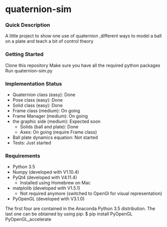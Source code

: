 # quaternion-sim
### Quick Description
A little project to show one use of quaternion ,different ways to model 
a ball on a plate and teach a bit of control theory

### Getting Started
Clone this repository
Make sure you have all the required python packages
Run quaternion-sim.py

### Implementation Status 
- Quaternion class (easy): Done
- Pose class (easy): Done
- Solid class (easy): Done
- Frame class (medium): On going
- Frame Manager (medium): On going
- the graphic side (medium): Expected soon
    - Solids (ball and plate): Done
    - Axes: On going (require Frame class)
- Ball plate dynamics equation: Not started 
- Tests: Just started


### Requirements
- Python 3.5
- Numpy (developed with V1.10.4)
- PyQt4 (developed with V4.11.4) 
    - Installed using Homebrew on Mac
- matplolib (developed with V1.5.1)
    - Not required anymore (switched to OpenGl for 
      visual representation) 
- PyOpenGL (developed with V3.1.0)

The first four are contained in the Anaconda Python 3.5 distribution.
The last one can be obtained by using pip: 
$ pip install PyOpenGL PyOpenGL_accelerate
